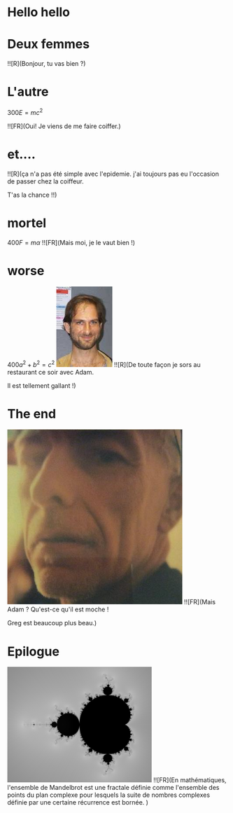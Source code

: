 # Hello hello

# Deux femmes

!![R](Bonjour, tu vas bien ?)

# L'autre

300$E = mc^2$

!![FR](Oui! Je viens de me faire coiffer.)


# et....

!![R](ça n'a pas été simple avec l'epidemie.
j'ai toujours pas eu l'occasion de passer chez la coiffeur.

T'as la chance !!)

# mortel

400$F = m\alpha$
!![FR](Mais moi, je le vaut bien !)

# worse

400$a^2 + b^2 = c^2$
![adam](adam.jpeg)
!![R](De toute façon je sors au restaurant ce soir avec Adam.

Il est tellement gallant !)

# The end 

![le plus beau](me.jpeg)
!![FR](Mais Adam ?
Qu'est-ce qu'il est moche ! 

Greg est beaucoup plus beau.)

# Epilogue

![](mandy.png)
!![FR](En mathématiques, l'ensemble de Mandelbrot est une fractale définie comme l'ensemble des points du plan complexe pour lesquels la suite de nombres complexes définie par une certaine récurrence est bornée.
)

